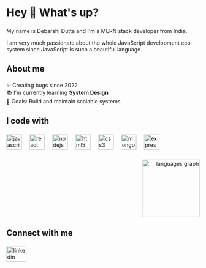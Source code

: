 <h1 align="left">Hey 👋 What's up?</h1>

###

<p align="left">My name is Debarshi Dutta and I'm a MERN stack developer from India.</p>
<p>I am very much passionate about the whole JavaScript development eco-system since JavaScript is such a beautiful language.</p>

###

<h2 align="left">About me</h2>

###

<!-- <p align="left">✨ Creating bugs since 2022<br>📚 I'm currently learning <b>System Design</b><br>🎯 Goals: Build and maintain scalable systems<br>🎲 Fun fact: ...</p> -->
<p align="left">✨ Creating bugs since 2022<br>📚 I'm currently learning <b>System Design</b><br>🎯 Goals: Build and maintain scalable systems</p>

###

<h2 align="left">I code with</h2>

###

<div align="left">
  <img src="https://cdn.jsdelivr.net/gh/devicons/devicon/icons/javascript/javascript-original.svg" height="40" alt="javascript logo"  />
  <img width="12" />
  <img src="https://cdn.jsdelivr.net/gh/devicons/devicon/icons/react/react-original.svg" height="40" alt="react logo"  />
  <img width="12" />
  <img src="https://cdn.jsdelivr.net/gh/devicons/devicon/icons/nodejs/nodejs-original.svg" height="40" alt="nodejs logo"  />
  <img width="12" />
  <img src="https://upload.wikimedia.org/wikipedia/commons/6/61/HTML5_logo_and_wordmark.svg" height="40" alt="html5 logo"  />
  <img width="12" />
  <img src="https://upload.wikimedia.org/wikipedia/commons/d/d5/CSS3_logo_and_wordmark.svg" height="40" alt="css3 logo"  />
  <img width="12" />
  <img src="https://upload.wikimedia.org/wikipedia/commons/9/93/MongoDB_Logo.svg" height="40" alt="mongoDB logo"  />
  <img width="12" />
  <img src="https://upload.wikimedia.org/wikipedia/commons/6/64/Expressjs.png" height="40" alt="expressjs logo"  />
  <img width="12" />
  
</div>

###

<div align="right">
  <img src="https://github-readme-stats.vercel.app/api/top-langs?username=d-sqrd&locale=en&hide_title=false&layout=compact&card_width=320&langs_count=5&theme=dracula&hide_border=false&order=2" height="150" alt="languages graph"  />
</div>

###

<h2 align="left">Connect with me</h2>

###

<div align="left">
  <a href="https://www.linkedin.com/in/debarshi-dutta-9256a41b1/"><img src="https://raw.githubusercontent.com/maurodesouza/profile-readme-generator/master/src/assets/icons/social/linkedin/default.svg" width="52" height="40" alt="linkedin logo"  /></a>
</div>
